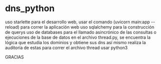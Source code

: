 # dns_python
uso starlette para el desarrollo web,
usar el comando (uvicorn main:app --reload) para correr la aplicación web
uso sqlalchemy para la construcción de querys
uso de databases para el llamado asincrónico de las consultas o ejecuciones de la base de datos
en el archivo thread.py, se encuentra la lógica que estudia los dominios y obtiene sus dns así mismo realiza la auditoría de estas
para correr el archivo thread usar python3

GRACIAS
